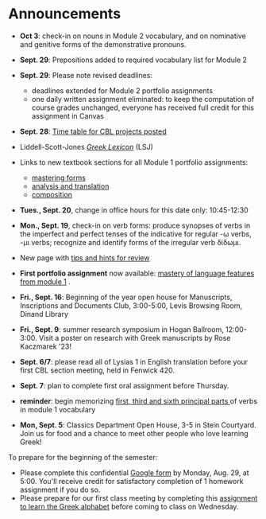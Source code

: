 # Announcements


- **Oct 3**: check-in on nouns in Module 2 vocabulary, and on nominative and genitive forms of the demonstrative pronouns.
- **Sept. 29**:  Prepositions added to required vocabulary list for Module 2
- **Sept. 29**:  Please note revised deadlines:
    - deadlines extended for Module 2 portfolio assignments
    - one daily written assignment eliminated: to keep the computation of course grades unchanged, everyone has received full credit for this assignment in Canvas
- **Sept. 28**: [Time table for CBL projects posted](./cblschedule/project/)
- Liddell-Scott-Jones *[Greek Lexicon](http://folio2.furman.edu/lsj/)* (LSJ)
- Links to new textbook sections for all Module 1 portfolio assignments:
    - [mastering forms](https://hellenike.github.io/textbook/practice/module1/portfolio/mastery/)
    - [analysis and translation](https://hellenike.github.io/textbook/practice/module1/portfolio/reading/)
    - [composition](https://hellenike.github.io/textbook/practice/module1/portfolio/composition/)
- **Tues., Sept. 20**, change in office hours for this date only: 10:45-12:30

- **Mon., Sept. 19**, check-in on verb forms: produce synopses of verbs in the imperfect and perfect tenses of the indicative for regular -ω verbs, -μι verbs; recognize and identify forms of the irregular verb δίδωμι.
- New page with [tips and hints for review](./tips)
- **First portfolio assignment** now available: [mastery of language features from module 1](https://hellenike.github.io/textbook/practice/module1/portfolio/mastery/) .
- **Fri., Sept. 16**: Beginning of the year open house for Manuscripts, Inscriptions and Documents Club, 3:00-5:00, Levis Browsing Room, Dinand Library
- **Fri., Sept. 9**: summer research symposium in Hogan Ballroom, 12:00-3:00. Visit a poster on research with Greek manuscripts by Rose Kaczmarek '23!
- **Sept. 6/7**: please read all of Lysias 1 in English translation before your first CBL section meeting, held in Fenwick 420.
- **Sept. 7**: plan to complete first oral assignment before Thursday.
- **reminder**: begin memorizing [first, third and sixth principal parts ](./module1/vocab1/) of verbs in module 1 vocabulary
- **Mon, Sept. 5**:  Classics Department Open House, 3-5 in Stein Courtyard.  Join us for food and a chance to meet other people who love learning Greek!

To prepare for the beginning of the semester:

- Please complete this confidential [Google form](https://forms.gle/RUt9Mu2mLvbYo7YL6) by Monday, Aug. 29, at 5:00.  You'll receive credit for satisfactory completion of 1 homework assignment if you do so.
- Please prepare for our first class meeting by completing this [assignment to learn the Greek alphabet](classes/intro/) before coming to class on Wednesday.